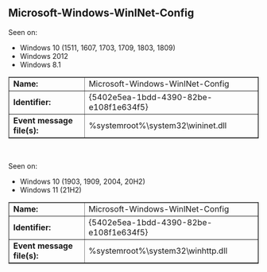 ## Microsoft-Windows-WinINet-Config

Seen on:
* Windows 10 (1511, 1607, 1703, 1709, 1803, 1809)
* Windows 2012
* Windows 8.1

<table border="1" class="docutils">
  <tbody>
    <tr>
      <td><b>Name:</b></td>
      <td>Microsoft-Windows-WinINet-Config</td>
    </tr>
    <tr>
      <td><b>Identifier:</b></td>
      <td>{5402e5ea-1bdd-4390-82be-e108f1e634f5}</td>
    </tr>
    <tr>
      <td><b>Event message file(s):</b></td>
      <td>%systemroot%\system32\wininet.dll</td>
    </tr>
  </tbody>
</table>

&nbsp;

Seen on:
* Windows 10 (1903, 1909, 2004, 20H2)
* Windows 11 (21H2)

<table border="1" class="docutils">
  <tbody>
    <tr>
      <td><b>Name:</b></td>
      <td>Microsoft-Windows-WinINet-Config</td>
    </tr>
    <tr>
      <td><b>Identifier:</b></td>
      <td>{5402e5ea-1bdd-4390-82be-e108f1e634f5}</td>
    </tr>
    <tr>
      <td><b>Event message file(s):</b></td>
      <td>%systemroot%\system32\winhttp.dll</td>
    </tr>
  </tbody>
</table>

&nbsp;

